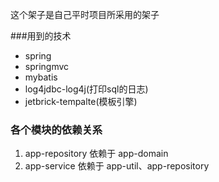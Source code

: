 这个架子是自己平时项目所采用的架子

###用到的技术
  
  * spring
  * springmvc
  *  mybatis
  * log4jdbc-log4j(打印sql的日志)
  * jetbrick-tempalte(模板引擎)



### 各个模块的依赖关系

   1. app-repository 依赖于 app-domain
   2. app-service  依赖于  app-util、app-repository
  